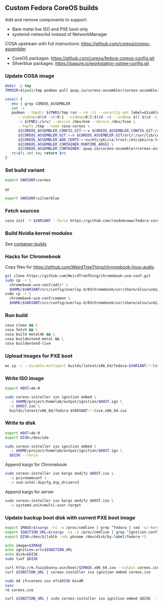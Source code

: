 ## Custom Fedora CoreOS builds

Add and remove components to support:

* Bare metal live ISO and PXE boot only
* systemd-networkd instead of NetworkManager

COSA upstream with full instructions: https://github.com/coreos/coreos-assembler

* CoreOS packages: https://github.com/coreos/fedora-coreos-config.git
* Silverblue packages: https://pagure.io/workstation-ostree-config.git

### Update COSA image

```bash
mkdir -p tmp
TMPDIR=$(pwd)/tmp podman pull quay.io/coreos-assembler/coreos-assembler:latest
```

```bash
cosa() {
   env | grep COREOS_ASSEMBLER
   set -x
   podman --tmpdir ${PWD}/tmp run --rm -ti --security-opt label=disable --privileged -w /srv \
      --uidmap=$(id -u):0:1 --uidmap=0:1:$(id -u) --uidmap $(( $(id -u) + 1 )):$(( $(id -u) + 1 )):55536 \
      -v ${PWD}:/srv/ --device /dev/kvm --device /dev/fuse \
      --tmpfs /tmp --name cosa-coreos \
      ${COREOS_ASSEMBLER_CONFIG_GIT:+-v $COREOS_ASSEMBLER_CONFIG_GIT:/srv/src/config/:ro} \
      ${COREOS_ASSEMBLER_GIT:+-v $COREOS_ASSEMBLER_GIT/src/:/usr/lib/coreos-assembler/:ro} \
      ${COREOS_ASSEMBLER_ADD_CERTS:+-v=/etc/pki/ca-trust:/etc/pki/ca-trust:ro} \
      ${COREOS_ASSEMBLER_CONTAINER_RUNTIME_ARGS} \
      ${COREOS_ASSEMBLER_CONTAINER:-quay.io/coreos-assembler/coreos-assembler:latest} "$@"
   rc=$?; set +x; return $rc
}
```

### Set build variant

```bash
export VARIANT=coreos
```

or

```bash
export VARIANT=silverblue
```

### Fetch sources

```bash
cosa init -V $VARIANT --force https://github.com/randomcoww/fedora-coreos-config-custom.git 
```

### Build Nvidia kernel modules

See [container-builds](https://github.com/randomcoww/container-builds/tree/master/nvidia-overlay)

### Hacks for Chromebook

Copy files for https://github.com/WeirdTreeThing/chromebook-linux-audio

```bash
git clone https://github.com/WeirdTreeThing/chromebook-ucm-conf.git
sudo cp -r \
  chromebook-ucm-conf/adl/* \
  $HOME/$VARIANT/src/config/overlay.d/03chromebook/usr/share/alsa/ucm2/conf.d/ \
sudo cp -r \
  chromebook-ucm-conf/common \
  $HOME/$VARIANT/src/config/overlay.d/03chromebook/usr/share/alsa/ucm2/
```

### Run build

```bash
cosa clean && \
cosa fetch && \
cosa build metal4k && \
cosa buildextend-metal && \
cosa buildextend-live
```

### Upload images for PXE boot

```bash
mc cp -r --disable-multipart builds/latest/x86_64/fedora-$VARIANT-*-live* m/boot/
```

### Write ISO image

```bash
export HOST=de-0

sudo coreos-installer iso ignition embed \
  -i $HOME/project/homelab/output/ignition/$HOST.ign \
  -o $HOST.iso \
  builds/latest/x86_64/fedora-$VARIANT-*-live.x86_64.iso
```

### Write to disk

```bash
export HOST=de-0
export DISK=/dev/sda

sudo coreos-installer iso ignition embed \
  -i $HOME/project/homelab/output/ignition/$HOST.ign \
  $DISK --force
```

Append kargs for Chromebook

```bash
sudo coreos-installer iso kargs modify $HOST.iso \
  -a pci=nommconf \
  -a snd-intel-dspcfg.dsp_driver=3
```

Append kargs for server

```bash
sudo coreos-installer iso kargs modify $HOST.iso \
  -a systemd.unit=multi-user.target
```

### Update backup boot disk with current PXE boot image

```bash
export IMAGE=$(xargs -n1 -a /proc/cmdline | grep ^fedora | sed 's/-kernel-x86_64$//')
export IGNITION_URL=$(xargs -n1 -a /proc/cmdline | grep ^ignition.config.url= | sed 's/ignition.config.url=//')
export DISK=/dev/$(lsblk -ndo pkname /dev/disk/by-label/fedora-*)

echo image=$IMAGE
echo ignition-url=$IGNITION_URL
echo disk=$DISK
sudo lsof $DISK
```

```bash
curl http://m.fuzzybunny.win/boot/$IMAGE.x86_64.iso --output coreos.iso
curl $IGNITION_URL | coreos-installer iso ignition embed coreos.iso

sudo dd if=coreos.iso of=$DISK bs=4M
sync
rm coreos.iso
```

```bash
curl $IGNITION_URL | sudo coreos-installer iso ignition embed $DISK --force
```